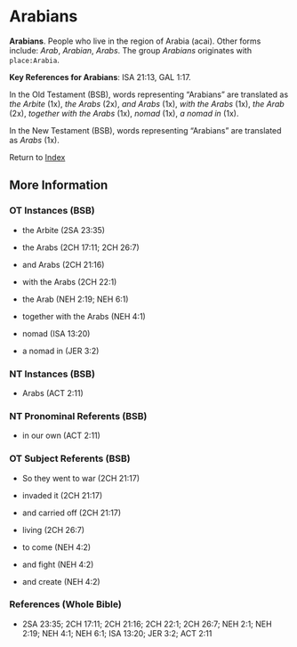 # Arabians
**Arabians**. 
People who live in the region of Arabia (acai). 
Other forms include: 
*Arab*, *Arabian*, *Arabs*. 
The group _Arabians_ originates with `place:Arabia`. 


**Key References for Arabians**: 
ISA 21:13, GAL 1:17. 


In the Old Testament (BSB), words representing “Arabians” are translated as 
*the Arbite* (1x), *the Arabs* (2x), *and Arabs* (1x), *with the Arabs* (1x), *the Arab* (2x), *together with the Arabs* (1x), *nomad* (1x), *a nomad in* (1x). 


In the New Testament (BSB), words representing “Arabians” are translated as 
*Arabs* (1x). 


Return to [Index](00-Index.md)

## More Information

### OT Instances (BSB)

* the Arbite (2SA 23:35)

* the Arabs (2CH 17:11; 2CH 26:7)

* and Arabs (2CH 21:16)

* with the Arabs (2CH 22:1)

* the Arab (NEH 2:19; NEH 6:1)

* together with the Arabs (NEH 4:1)

* nomad (ISA 13:20)

* a nomad in (JER 3:2)



### NT Instances (BSB)

* Arabs (ACT 2:11)



### NT Pronominal Referents (BSB)

* in our own (ACT 2:11)



### OT Subject Referents (BSB)

* So they went to war (2CH 21:17)

* invaded it (2CH 21:17)

* and carried off (2CH 21:17)

* living (2CH 26:7)

* to come (NEH 4:2)

* and fight (NEH 4:2)

* and create (NEH 4:2)



### References (Whole Bible)

* 2SA 23:35; 2CH 17:11; 2CH 21:16; 2CH 22:1; 2CH 26:7; NEH 2:1; NEH 2:19; NEH 4:1; NEH 6:1; ISA 13:20; JER 3:2; ACT 2:11



